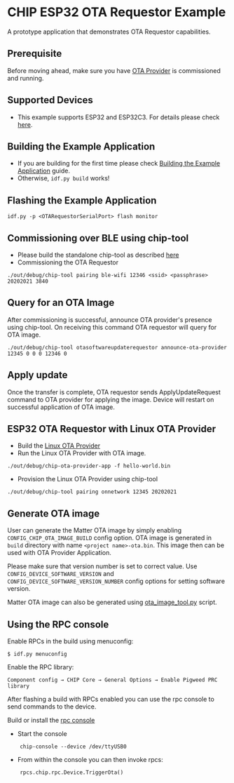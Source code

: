 # CHIP ESP32 OTA Requestor Example

A prototype application that demonstrates OTA Requestor capabilities.

## Prerequisite

Before moving ahead, make sure you have
[OTA Provider](../../ota-provider-app/esp32/README.md) is commissioned and running.

## Supported Devices

-   This example supports ESP32 and ESP32C3. For details please check
    [here](https://github.com/project-chip/connectedhomeip/tree/master/examples/all-clusters-app/esp32#supported-devices).

## Building the Example Application

-   If you are building for the first time please check
    [Building the Example Application](https://github.com/project-chip/connectedhomeip/tree/master/examples/all-clusters-app/esp32#building-the-example-application)
    guide.
-   Otherwise, `idf.py build` works!

## Flashing the Example Application

```
idf.py -p <OTARequestorSerialPort> flash monitor
```

## Commissioning over BLE using chip-tool

-   Please build the standalone chip-tool as described [here](../../chip-tool/README.md)
-   Commissioning the OTA Requestor

```
./out/debug/chip-tool pairing ble-wifi 12346 <ssid> <passphrase> 20202021 3840
```

## Query for an OTA Image

After commissioning is successful, announce OTA provider's presence using
chip-tool. On receiving this command OTA requestor will query for OTA image.

```
./out/debug/chip-tool otasoftwareupdaterequestor announce-ota-provider 12345 0 0 0 12346 0
```

## Apply update

Once the transfer is complete, OTA requestor sends ApplyUpdateRequest command to
OTA provider for applying the image. Device will restart on successful
application of OTA image.

## ESP32 OTA Requestor with Linux OTA Provider

-   Build the [Linux OTA Provider](../../ota-provider-app/linux/README.md)
-   Run the Linux OTA Provider with OTA image.

```
./out/debug/chip-ota-provider-app -f hello-world.bin
```

-   Provision the Linux OTA Provider using chip-tool

```
./out/debug/chip-tool pairing onnetwork 12345 20202021
```

## Generate OTA image

User can generate the Matter OTA image by simply enabling
`CONFIG_CHIP_OTA_IMAGE_BUILD` config option. OTA image is generated in `build`
directory with name `<project name>-ota.bin`. This image then can be used with
OTA Provider Application.

Please make sure that version number is set to correct value. Use
`CONFIG_DEVICE_SOFTWARE_VERSION` and `CONFIG_DEVICE_SOFTWARE_VERSION_NUMBER`
config options for setting software version.

Matter OTA image can also be generated using
[ota_image_tool.py](https://github.com/project-chip/connectedhomeip/blob/master/src/app/ota_image_tool.py)
script.

## Using the RPC console

Enable RPCs in the build using menuconfig:

    $ idf.py menuconfig

Enable the RPC library:

    Component config → CHIP Core → General Options → Enable Pigweed PRC library

After flashing a build with RPCs enabled you can use the rpc console to send
commands to the device.

Build or install the [rpc console](../../common/pigweed/rpc_console/README.md)

-   Start the console

```
    chip-console --device /dev/ttyUSB0
```

-   From within the console you can then invoke rpcs:

```
    rpcs.chip.rpc.Device.TriggerOta()
```
